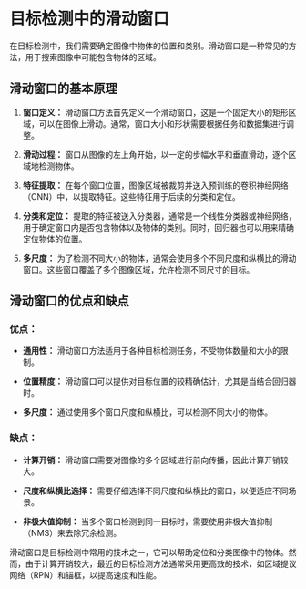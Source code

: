 # 目标检测中的滑动窗口

在目标检测中，我们需要确定图像中物体的位置和类别。滑动窗口是一种常见的方法，用于搜索图像中可能包含物体的区域。

## 滑动窗口的基本原理

1. **窗口定义：** 滑动窗口方法首先定义一个滑动窗口，这是一个固定大小的矩形区域，可以在图像上滑动。通常，窗口大小和形状需要根据任务和数据集进行调整。

2. **滑动过程：** 窗口从图像的左上角开始，以一定的步幅水平和垂直滑动，逐个区域地检测物体。

3. **特征提取：** 在每个窗口位置，图像区域被裁剪并送入预训练的卷积神经网络（CNN）中，以提取特征。这些特征用于后续的分类和定位。

4. **分类和定位：** 提取的特征被送入分类器，通常是一个线性分类器或神经网络，用于确定窗口内是否包含物体以及物体的类别。同时，回归器也可以用来精确定位物体的位置。

5. **多尺度：** 为了检测不同大小的物体，通常会使用多个不同尺度和纵横比的滑动窗口。这些窗口覆盖了多个图像区域，允许检测不同尺寸的目标。

## 滑动窗口的优点和缺点

### 优点：

- **通用性：** 滑动窗口方法适用于各种目标检测任务，不受物体数量和大小的限制。

- **位置精度：** 滑动窗口可以提供对目标位置的较精确估计，尤其是当结合回归器时。

- **多尺度：** 通过使用多个窗口尺度和纵横比，可以检测不同大小的物体。

### 缺点：

- **计算开销：** 滑动窗口需要对图像的多个区域进行前向传播，因此计算开销较大。

- **尺度和纵横比选择：** 需要仔细选择不同尺度和纵横比的窗口，以便适应不同场景。

- **非极大值抑制：** 当多个窗口检测到同一目标时，需要使用非极大值抑制（NMS）来去除冗余检测。

滑动窗口是目标检测中常用的技术之一，它可以帮助定位和分类图像中的物体。然而，由于计算开销较大，最近的目标检测方法通常采用更高效的技术，如区域提议网络（RPN）和锚框，以提高速度和性能。


